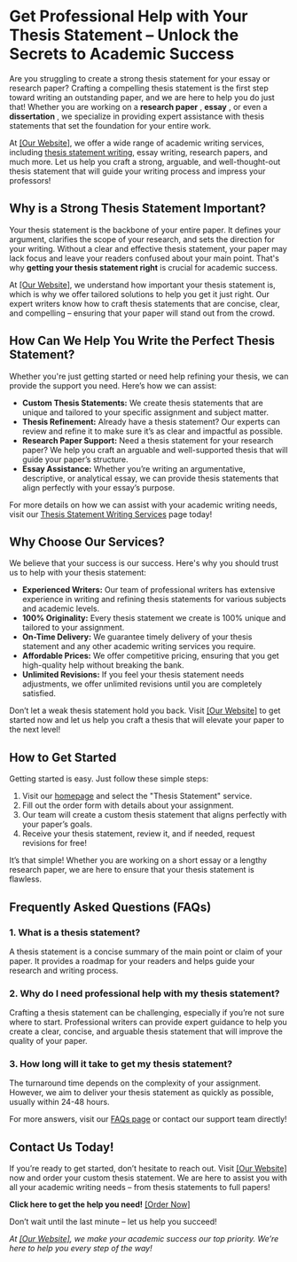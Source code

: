 # Get Professional Help with Your Thesis Statement – Unlock the Secrets to Academic Success

Are you struggling to create a strong thesis statement for your essay or research paper? Crafting a compelling thesis statement is the first step toward writing an outstanding paper, and we are here to help you do just that! Whether you are working on a **research paper** , **essay** , or even a **dissertation** , we specialize in providing expert assistance with thesis statements that set the foundation for your entire work.

At [[Our Website]](https://tinyurl.com/topessay?keyword=thesis+statemnet), we offer a wide range of academic writing services, including [thesis statement writing](https://tinyurl.com/topessay?keyword=thesis+statemnet), essay writing, research papers, and much more. Let us help you craft a strong, arguable, and well-thought-out thesis statement that will guide your writing process and impress your professors!

## Why is a Strong Thesis Statement Important?

Your thesis statement is the backbone of your entire paper. It defines your argument, clarifies the scope of your research, and sets the direction for your writing. Without a clear and effective thesis statement, your paper may lack focus and leave your readers confused about your main point. That's why **getting your thesis statement right** is crucial for academic success.

At [[Our Website]](https://tinyurl.com/topessay?keyword=thesis+statemnet), we understand how important your thesis statement is, which is why we offer tailored solutions to help you get it just right. Our expert writers know how to craft thesis statements that are concise, clear, and compelling – ensuring that your paper will stand out from the crowd.

## How Can We Help You Write the Perfect Thesis Statement?

Whether you're just getting started or need help refining your thesis, we can provide the support you need. Here’s how we can assist:

- **Custom Thesis Statements:** We create thesis statements that are unique and tailored to your specific assignment and subject matter.
- **Thesis Refinement:** Already have a thesis statement? Our experts can review and refine it to make sure it’s as clear and impactful as possible.
- **Research Paper Support:** Need a thesis statement for your research paper? We help you craft an arguable and well-supported thesis that will guide your paper’s structure.
- **Essay Assistance:** Whether you’re writing an argumentative, descriptive, or analytical essay, we can provide thesis statements that align perfectly with your essay’s purpose.

For more details on how we can assist with your academic writing needs, visit our [Thesis Statement Writing Services](https://tinyurl.com/topessay?keyword=thesis+statemnet) page today!

## Why Choose Our Services?

We believe that your success is our success. Here's why you should trust us to help with your thesis statement:

- **Experienced Writers:** Our team of professional writers has extensive experience in writing and refining thesis statements for various subjects and academic levels.
- **100% Originality:** Every thesis statement we create is 100% unique and tailored to your assignment.
- **On-Time Delivery:** We guarantee timely delivery of your thesis statement and any other academic writing services you require.
- **Affordable Prices:** We offer competitive pricing, ensuring that you get high-quality help without breaking the bank.
- **Unlimited Revisions:** If you feel your thesis statement needs adjustments, we offer unlimited revisions until you are completely satisfied.

Don’t let a weak thesis statement hold you back. Visit [[Our Website]](https://tinyurl.com/topessay?keyword=thesis+statemnet) to get started now and let us help you craft a thesis that will elevate your paper to the next level!

## How to Get Started

Getting started is easy. Just follow these simple steps:

1. Visit our [homepage](https://tinyurl.com/topessay?keyword=thesis+statemnet) and select the "Thesis Statement" service.
2. Fill out the order form with details about your assignment.
3. Our team will create a custom thesis statement that aligns perfectly with your paper’s goals.
4. Receive your thesis statement, review it, and if needed, request revisions for free!

It’s that simple! Whether you are working on a short essay or a lengthy research paper, we are here to ensure that your thesis statement is flawless.

## Frequently Asked Questions (FAQs)

### 1. What is a thesis statement?

A thesis statement is a concise summary of the main point or claim of your paper. It provides a roadmap for your readers and helps guide your research and writing process.

### 2. Why do I need professional help with my thesis statement?

Crafting a thesis statement can be challenging, especially if you’re not sure where to start. Professional writers can provide expert guidance to help you create a clear, concise, and arguable thesis statement that will improve the quality of your paper.

### 3. How long will it take to get my thesis statement?

The turnaround time depends on the complexity of your assignment. However, we aim to deliver your thesis statement as quickly as possible, usually within 24-48 hours.

For more answers, visit our [FAQs page](https://tinyurl.com/topessay?keyword=thesis+statemnet) or contact our support team directly!

## Contact Us Today!

If you’re ready to get started, don’t hesitate to reach out. Visit [[Our Website]](https://tinyurl.com/topessay?keyword=thesis+statemnet) now and order your custom thesis statement. We are here to assist you with all your academic writing needs – from thesis statements to full papers!

**Click here to get the help you need!** [[Order Now]](https://tinyurl.com/topessay?keyword=thesis+statemnet)

Don’t wait until the last minute – let us help you succeed!

_At [[Our Website]](https://tinyurl.com/topessay?keyword=thesis+statemnet), we make your academic success our top priority. We’re here to help you every step of the way!_
